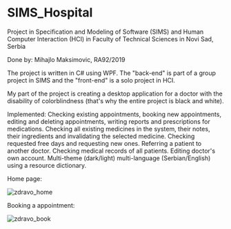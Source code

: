 # SIMS_Hospital

Project in Specification and Modeling of Software (SIMS) and Human Computer Interaction (HCI) in Faculty of Technical Sciences in Novi Sad, Serbia

Done by: Mihajlo Maksimovic, RA92/2019

The project is written in C# using WPF.
The "back-end" is part of a group project in SIMS and the "front-end" is a solo project in HCI.

My part of the project is creating a desktop application for a doctor with the disability of colorblindness  (that's why the entire project is black and white).

Implemented:
Checking existing appointments, booking new appointments, editing and deleting appointments, writing reports and prescriptions for medications.
Checking all existing medicines in the system, their notes, their ingredients and invalidating the selected medicine.
Checking requested free days and requesting new ones.
Referring  a patient to another doctor.
Checking medical records of all patients.
Editing doctor's own account.
Multi-theme (dark/light) multi-language (Serbian/English) using a resource dictionary.

Home page:

![zdravo_home](https://user-images.githubusercontent.com/94182463/177381584-01ece093-e4ec-4772-8638-05ee35ebe39f.jpg)

Booking a appointment:

![zdravo_book](https://user-images.githubusercontent.com/94182463/177381669-93e7bc94-2a44-4e41-8943-ad939405244e.jpg)
